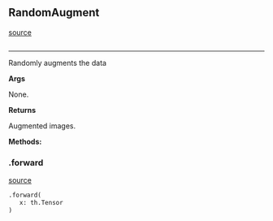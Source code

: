 #


## RandomAugment
[source](https://github.com/RLE-Foundation/Hsuanwu/blob/main/hsuanwu/xplore/augmentation/random_augment.py/#L7)
```python 

```


---
Randomly augments the data

**Args**

None.

**Returns**

Augmented images.


**Methods:**


### .forward
[source](https://github.com/RLE-Foundation/Hsuanwu/blob/main/hsuanwu/xplore/augmentation/random_augment.py/#L21)
```python
.forward(
   x: th.Tensor
)
```

